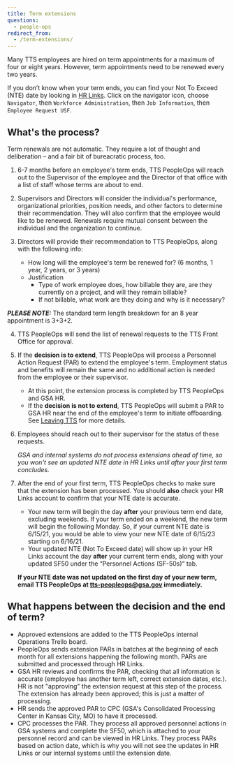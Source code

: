 ```yaml
---
title: Term extensions
questions:
  - people-ops
redirect_from:
  - /term-extensions/
---
```


Many TTS employees are hired on term appointments for a maximum of four or eight years. However, term appointments need to be renewed every two years.

If you don’t know when your term ends, you can find your Not To Exceed (NTE) date by looking in [HR Links](https://corporateapps.gsa.gov/hr-links/). Click on the navigator icon, choose `Navigator`, then `Workforce Administration`, then `Job Information`, then `Employee Request USF`.

## What's the process?

Term renewals are not automatic. They require a lot of thought and deliberation &ndash; and a fair bit of bureacratic process, too.

1. 6-7 months before an employee's term ends, TTS PeopleOps will reach out to the Supervisor of the employee and the Director of that office with a list of staff whose terms are about to end.

2. Supervisors and Directors will consider the individual's performance, organizational priorities, position needs, and other factors to determine their recommendation. They will also confirm that the employee would like to be renewed. Renewals require mutual consent between the individual and the organization to continue.

3. Directors will provide their recommendation to TTS PeopleOps, along with the following info:

   - How long will the employee's term be renewed for? (6 months, 1 year, 2 years, or 3 years)
   - Justification
     - Type of work employee does, how billable they are, are they currently on a project, and will they remain billable?
     - If not billable, what work are they doing and why is it necessary?

**_PLEASE NOTE:_** The standard term length breakdown for an 8 year appointment is 3+3+2.

4. TTS PeopleOps will send the list of renewal requests to the TTS Front Office for approval.

5. If the **decision is to extend**, TTS PeopleOps will process a Personnel Action Request (PAR) to extend the employee's term. Employment status and benefits will remain the same and no additional action is needed from the employee or their supervisor.

   - At this point, the extension process is completed by TTS PeopleOps and GSA HR.
   - If the **decision is not to extend**, TTS PeopleOps will submit a PAR to GSA HR near the end of the employee's term to initiate offboarding. See [Leaving TTS]({{site.baseurl}}/leaving-tts/) for more details.

6. Employees should reach out to their supervisor for the status of these requests.

   _GSA and internal systems do not process extensions ahead of time, so you won't see an updated NTE date in HR Links until after your first term concludes._

7. After the end of your first term, TTS PeopleOps checks to make sure that the extension has been processed. You should **also** check your HR Links account to confirm that your NTE date is accurate.

   - Your new term will begin the day **after** your previous term end date, excluding weekends. If your term ended on a weekend, the new term will begin the following Monday. So, if your current NTE date is 6/15/21, you would be able to view your new NTE date of 6/15/23 starting on 6/16/21.
   - Your updated NTE (Not To Exceed date) will show up in your HR Links account the day **after** your current term ends, along with your updated SF50 under the “Personnel Actions (SF-50s)” tab.

   **If your NTE date was not updated on the first day of your new term, email TTS PeopleOps at [tts-peopleops@gsa.gov](mailto:tts-peopleops@gsa.gov) immediately.**

## What happens between the decision and the end of term?

- Approved extensions are added to the TTS PeopleOps internal Operations Trello board.
- PeopleOps sends extension PARs in batches at the beginning of each month for all extensions happening the following month. PARs are submitted and processed through HR Links.
- GSA HR reviews and confirms the PAR, checking that all information is accurate (employee has another term left, correct extension dates, etc.). HR is not "approving" the extension request at this step of the process. The extension has already been approved; this is just a matter of processing.
- HR sends the approved PAR to CPC (GSA's Consolidated Processing Center in Kansas City, MO) to have it processed.
- CPC processes the PAR. They process all approved personnel actions in GSA systems and complete the SF50, which is attached to your personnel record and can be viewed in HR Links. They process PARs based on action date, which is why you will not see the updates in HR Links or our internal systems until the extension date.
